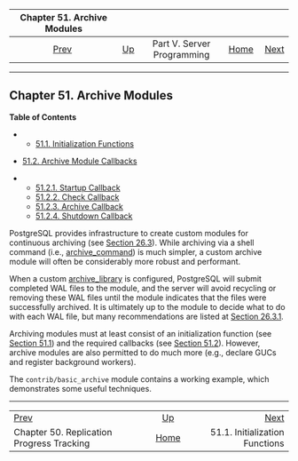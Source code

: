 <!--?xml version="1.0" encoding="UTF-8" standalone="no"?-->

|                          Chapter 51. Archive Modules                          |                                                            |                            |                                                       |                                                                    |
| :---------------------------------------------------------------------------: | :--------------------------------------------------------- | :------------------------: | ----------------------------------------------------: | -----------------------------------------------------------------: |
| [Prev](replication-origins.html "Chapter 50. Replication Progress Tracking")  | [Up](server-programming.html "Part V. Server Programming") | Part V. Server Programming | [Home](index.html "PostgreSQL 17devel Documentation") |  [Next](archive-module-init.html "51.1. Initialization Functions") |

***

## Chapter 51. Archive Modules

**Table of Contents**

  * *   [51.1. Initialization Functions](archive-module-init.html)
  * [51.2. Archive Module Callbacks](archive-module-callbacks.html)

    <!---->

  * *   [51.2.1. Startup Callback](archive-module-callbacks.html#ARCHIVE-MODULE-STARTUP)
    * [51.2.2. Check Callback](archive-module-callbacks.html#ARCHIVE-MODULE-CHECK)
    * [51.2.3. Archive Callback](archive-module-callbacks.html#ARCHIVE-MODULE-ARCHIVE)
    * [51.2.4. Shutdown Callback](archive-module-callbacks.html#ARCHIVE-MODULE-SHUTDOWN)

PostgreSQL provides infrastructure to create custom modules for continuous archiving (see [Section 26.3](continuous-archiving.html "26.3. Continuous Archiving and Point-in-Time Recovery (PITR)")). While archiving via a shell command (i.e., [archive\_command](runtime-config-wal.html#GUC-ARCHIVE-COMMAND)) is much simpler, a custom archive module will often be considerably more robust and performant.

When a custom [archive\_library](runtime-config-wal.html#GUC-ARCHIVE-LIBRARY) is configured, PostgreSQL will submit completed WAL files to the module, and the server will avoid recycling or removing these WAL files until the module indicates that the files were successfully archived. It is ultimately up to the module to decide what to do with each WAL file, but many recommendations are listed at [Section 26.3.1](continuous-archiving.html#BACKUP-ARCHIVING-WAL "26.3.1. Setting Up WAL Archiving").

Archiving modules must at least consist of an initialization function (see [Section 51.1](archive-module-init.html "51.1. Initialization Functions")) and the required callbacks (see [Section 51.2](archive-module-callbacks.html "51.2. Archive Module Callbacks")). However, archive modules are also permitted to do much more (e.g., declare GUCs and register background workers).

The `contrib/basic_archive` module contains a working example, which demonstrates some useful techniques.

***

|                                                                               |                                                            |                                                                    |
| :---------------------------------------------------------------------------- | :--------------------------------------------------------: | -----------------------------------------------------------------: |
| [Prev](replication-origins.html "Chapter 50. Replication Progress Tracking")  | [Up](server-programming.html "Part V. Server Programming") |  [Next](archive-module-init.html "51.1. Initialization Functions") |
| Chapter 50. Replication Progress Tracking                                     |    [Home](index.html "PostgreSQL 17devel Documentation")   |                                     51.1. Initialization Functions |
